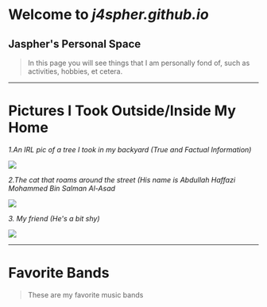 # Welcome to *j4spher.github.io*
## Jaspher's Personal Space
>In this page you will see things that I am personally fond of, such as activities, hobbies, et cetera.
---
# Pictures I Took Outside/Inside My Home

*1.An IRL pic of a tree I took in my backyard (True and Factual Information)*

![](https://i.imgflip.com/6wgepv.png)

*2.The cat that roams around the street (His name is Abdullah Haffazi Mohammed Bin Salman Al-Asad*

![](https://i.redd.it/mggk16e6flz61.jpg)

*3. My friend (He's a bit shy)*

![](https://cinema10.com.br/upload/series/series_1_breakingbad_12.jpg)

---

# Favorite Bands
>These are my favorite music bands
